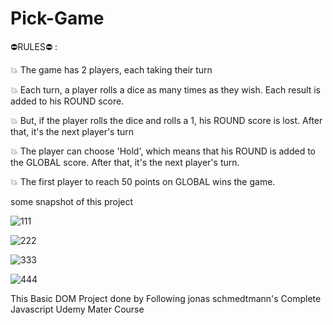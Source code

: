 # Pick-Game

 ⛔RULES⛔ :
 
  <p>💥 The game has 2 players, each taking their turn
  <p>💥 Each turn, a player rolls a dice as many times as they wish. Each result is added to his ROUND score.</p>
  <p>💥 But, if the player rolls the dice and rolls a 1, his ROUND score is lost. After that, it's the next player's turn</p>
  <p>💥 The player can choose 'Hold', which means that his ROUND is added to the GLOBAL score. After that, it's the next player's turn.</p>
  <p>💥 The first player to reach 50 points on GLOBAL wins the game.</p>


some snapshot of this project

![111](https://user-images.githubusercontent.com/90121062/228133699-4c19fe6c-ff24-482f-9f4b-3aa17add2c72.png)


![222](https://user-images.githubusercontent.com/90121062/228133712-62089086-1382-4a50-a3d9-571c16e079d7.png)

![333](https://user-images.githubusercontent.com/90121062/228133735-5274b426-87b4-4dc6-8da8-428cc7a3f3fd.png)


![444](https://user-images.githubusercontent.com/90121062/228133752-30b7bd29-095f-4ed3-907f-b743bec75ecb.png)




This Basic DOM Project done by Following jonas schmedtmann's Complete Javascript Udemy Mater Course
